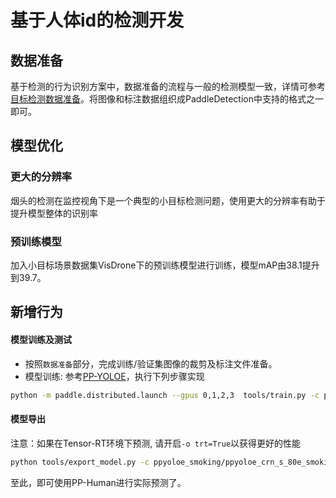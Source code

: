 # 基于人体id的检测开发

## 数据准备

基于检测的行为识别方案中，数据准备的流程与一般的检测模型一致，详情可参考[目标检测数据准备](../../tutorials/data/PrepareDetDataSet.md)。将图像和标注数据组织成PaddleDetection中支持的格式之一即可。

## 模型优化

### 更大的分辨率
烟头的检测在监控视角下是一个典型的小目标检测问题，使用更大的分辨率有助于提升模型整体的识别率

### 预训练模型
加入小目标场景数据集VisDrone下的预训练模型进行训练，模型mAP由38.1提升到39.7。

## 新增行为

#### 模型训练及测试
- 按照`数据准备`部分，完成训练/验证集图像的裁剪及标注文件准备。
- 模型训练: 参考[PP-YOLOE](../../../configs/ppyoloe/README_cn.md)，执行下列步骤实现

```bash
python -m paddle.distributed.launch --gpus 0,1,2,3  tools/train.py -c ppyoloe_smoking/ppyoloe_crn_s_80e_smoking_visdrone.yml --eval
```

#### 模型导出
注意：如果在Tensor-RT环境下预测, 请开启`-o trt=True`以获得更好的性能
```bash
python tools/export_model.py -c ppyoloe_smoking/ppyoloe_crn_s_80e_smoking_visdrone.yml -o weights=output/ppyoloe_crn_s_80e_smoking_visdrone/best_model trt=True
```
至此，即可使用PP-Human进行实际预测了。
